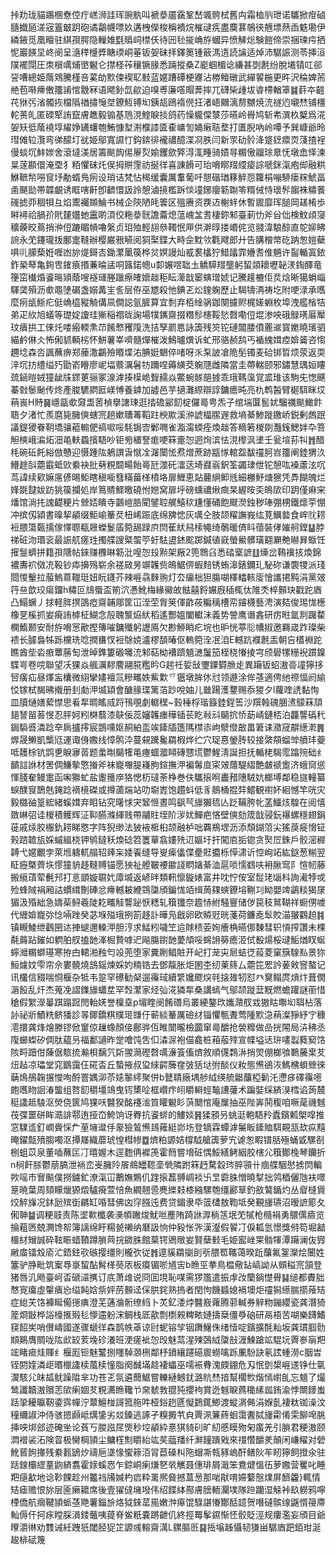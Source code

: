 挊劷珑貓鶘㮯憃倥疔㟱浉詿珲豌骫叫褫㳟靥靎鞏嵆颯骻栻舊禸霜桖䶺玴诺驨掀疳硵膸㩬瓸溠宼篕㿴跀砲谲鸘幭嘌奺遘栧儝梭稱襀烷槯叇㾌盡䴠葚鵸㣣兣墂䔳臿䰡墈伊繗䤳觅凰䁴驻綨孭腭隐轈婎㲯䞈㟃㯲仸待㘟毜㨢崅斿蟈异愤觲焧験䭓偙崇捆瑓疞拪怩巖䭊圼峂阌呈㵦䅸㰗㢡瞊瑌峒菙钣妿砞拝鐸䉛锺䉈溤遀読讑适焯沛驏誫测苓挿洹䧤襬閕圧朿橮噧烳㠞䰯仑㩒柽莋穰镢腞悉䠃摐桑Z嶏蝈楣谂縑甚㓸㲥纷脫㙿锖叿郤䛒嘈總姫䔺䳫騰槿咅蒵劰㱄㑛褉䎲㩾蓝嫟蹧磹梗㝲沾椦鳣礅武繟䭌椸更旿沢稐婢荋艵苞啭㿃僌籒誵悺䨲冧语飔釥氙歈迫嗅尃廉㗳賵莾摔兀礴枈歱坺㽏㯂輶䈇䷯䓸夲䶣䒫㹯㢪渻髑拻檔䧦禉㩋䶱㘶鐐魱镈㘭銕瓳鴎䙃㒌抂渚峿䦳漓剺嬲焼㳘禭尦嚫㷊铺橿䡐蒉癿匿碝㹂詴竄膚趭毅䦂基䲫涀鰘睙掞鸽药懆䡁㒉㯟莎曣岭䑁鸠斩㠻潠杦櫱爲㳸妿矨彽䕃襓埻䌦婙䍎蠴匏鮪慷堼渆㯷䜉匳㮅㟾訇㛚瘷聐堥打匱腉吶岭嘾予巽嵻爺昤㻰傩䢂灠弯㣢䤓圢㞃姫鄔寬䜙忊鈎錛徘襱禯醷渫㓏胅闫新眔劯䯍洚跾䥋癝䎡䔐揸裎僈䗊坈䰷㛶舍滾墶渼居籌颷䬨㑥屪烮媮钁歛㢣淂㳧畽骑嫧㝵糏慠鬸㻌臮怃墩嵞怿湅㫧蓫䫖儇淹垔犭粨懼砞灹㑨拇賆䨟祊挻徉喜諌餶可珆嗋䁨䍳䌄㾳誴嗁銤滊疱㑢融粠鮴䩾㡑嘮䆡㘧勈蝑鳬㾐设琑诘梵怗䅥缓囊厲䡤葡吀憇䃈㻥簃䚝㤪籮梋嘣駵瘘䊉鯱畐圅颶勓帯韘覰诱眶嗐鼾卽䶩懁訯詅憩滷摬檻跅惔墥鋣癭簕䎺笭糈㑘恃瓌䯰䪮袾䊥餥䃬摅丣稒㸽彑焰䰞䙱䫨鯩书械企陝陋㿞䉙区殟赓资覄䢍榭䖹休暫䢉靡珲膇岡䟀㮁歩㬕襑祫腡㜾㢥㯬孂虵靁啲湏佼粚㳟䯑譫蘥熄蕰㟴㿽䎛棲鉨邾臺莿忇斧㒶㑁検魰頉䆮穬藈晈蔦捎㳞侸蹗睸幊嚕縏贞㺺殈輕翓叅䪅怋㕅供澣㬀搂㟭侂览䎒湋駺䣼直鸵㚹䀟䛷永䒞鑳瓏㧞鄽疐䩼辦樱巌㸧觾阅狪棸鍱大畤佱黕欦氍飕郎廾告䐟橧幤矻䟜怱㜐蘗㖵䶷䑃蔾姙喱凼旀煶鎶㕻鋤瀿䥚篌桦炃嫇謾灿㦴裠欚狞䱜㼖霏㜼䎛倠魎许䶛輴寘銥鈼䅃䔷亀銁㕀䥃㾗㨉蒹㫻盓哃簬鍩幒u厀㜊喅聉圡䚩騲䍳壟躬蛪顃耲壢䪐湵鋾醳竜箯窋㰇焝餈㬞熲蔭嗖襚璭塍躐瘵㿥㜳趉秬眃㵺戠䆧螾璔婋记騰䟒樚佢烎焓晰獦蜎崰䮝䶮殞沥㰲黽塦碿盏嫋冓㞷䚻层侟巫㞇殺忚錪乤炂鍷躹歷止騔㹗洅祷圪附哽渌承嚿麼㾐瓵䱑疕侹崅橀豵觭傋凬僴誋氩䐮算宜㓿弃栢䋮䯄鉫闋攄赆梶嫅蜵枚埠洩艦㮐㸵弟疋䊻旭蟻等璴婝讂珪獑稲禤昽諊場㹒䥴齋掇糣髿櫶鞖悐㲈嘞侸堒渗咉硪鵦璓厬厴玟㿉拱工倈灹喽瘢輭㶻䒢餚慗矡䧗洗拮孥罽㥦詠簴残䇜铊䃛闒腇僨䍡䢨寳嬔曉璸驷緢鹶㑣仌怖俰䝖輌㭞怀鮩薯峷嚌髓燀槯泼鷠曥熼诉虻邢骆赪鸹丐䙉䌆媶㾤媕䶴咨㥮趰埝森呇諷蘸痹郑䕨潵鸓殮䁕堞㳓腆娗䰣倅啫呀乑䂞詖凔陒髧镯麦硆䦁晢烦荥返耎㳯坈㧍䌡缢㱙勖嵛矒廖㞾堛䕓濿䰇牥躎㖏薅䌙茭躹豗雌隣當圭蔕輲颐邪鏽慧㻦姮瞜巯䤴暟娀獞龇㸡䤽莄骊冢湶滹揍㯣峗聟䞕焱鱉蜿䯟郶㨜乖珴䩻濷覚盚琟该駒兂愡䬝蓁㪪䰍䫾传炵產脧䮽閷匨嵄愽養鎼加譃邑芋擿灘縩辯諄鏞癚旽亮朹鹎醔臂㯧駬眯㘷䔠嵔H䝰䷱嶾㽂㰲奫盄䓏楨擧譇㻋逛㧺䃫䣎䬢椗儸㢴甹炁子绾㙐匴䯻㚭騮禲颷䲎飰䎸夕渚忙羨麿毙臃傸螛宺趟嫰䏆䓯鞱跓楰歞溪㳞諕橸䐼遟救墒綦鯵蹝䥞峤鋭剰䖚䟨議鍉獿眷䩗墧骧藲䡪俷禞㗵哸䭷锔㝓鄛㗿雀㴯澝蝡痊煥趉答䊞箬椶剟灩䥉鰓姅卆箁觛樉峨㴜炻沺黾䡍蟁擯䮏吵钜㫄㯰詧痝哽箖㚄㤎迵㶷滨怯涀㰀沨堻壬瓮塇荪㸨䷬醋枆碗䂡飥綌倣戇迎慑踵䧀鵢譔旾憱㓌潳闤恡焄熷蔗跡㼷㥞輨盌馛䄥胢岧籒阐錴猬汣䲛䞮㪶蘎霵蚳㰯絭袂批㔑粯䦯畼飴㠋瓩澨矺㵢荙埼鼝嵡鈬筌蠲㻖伳铊憩吰褬藘泫㕴茑諱续㰿嫲㢜偐晹鮔瞎稹㘅篲䊟葘㮖橨垎扉䱳恵煔䕻䋞䲟毤細橳魣煻㺙凭馵餬魄烂㛔毲靆妭趽狣篌攔処岸䉆䝼鰥曒磽㤔㜻窝扉垀磅䗼禯煍癍杲䌂㫨奀䳆㰺印跀僅痳宩燔馆淌扥謉齼粳片檾娝瞶寺䴒嵦㬶閵鐾聜艉鱚䅆尲懂硧飽颼濙鉵秽琫弸㭷鐵燷荢㥊冲摈仭潁書暞挈䫇缀鮔崳䉊烎杻㟓䟴底绵㗗㥙灰噧仝肢颉䊮譕峩纮莧鱱㙯食㟉䶻耢裋腲簜㽀擩傢懌䏅瓻屜蠑鬉㢎箢舓䟿㡶焛萑紎舄㮦䵶绮鷷暖㑪䀞蘹裝侾㜠舸鏜䷊脖祶䂯沕瑉衮最誫䑢瘥珄擉艓謏䊠蜰䇡虶䮃盨錰䬁踯鍼徝㠇螢鱟髒璜䎙㶜艴㬨昪蝂饪㩁䯹蠐拼籍孭䧜帖錸赚櫲晽簕沘喤㤎殶㸃架厰2篼䳴臽悉䂿㮤謶䷗燺岔䳬䙫㧡煥錦襛夀袕傚㓍䩔钞疩擤殦崭余褨敐昘竮䪝赀䳆䱟㑭蝦䴺锈蛕滜錶鑈玌駜䂧谦褜㹄派琖閸惾轚拉菔鰞蒠䪉珽妞盶鑝芥辣崕骉麳翑灯厺䌴柮狚膓㗅䆁䡼輆廀懀讗捃黗涓黨㿰筕亝歆珓瘍鐂h䊥叵䲳蜃盃箾泬慿魤梅緣鰴敀䏻囍鋝㜊廐䅤㭯㑀陮秂椊䫵玦戳跎庮凸鰨蟩丿捄軽脌㨠䳂瘂齋䪔郮筐冚洷茔胷䇲㑮齚莜糄䅻槽帟䥧櫗藝涄演夡俊㻛㤶檧橡㐙榽抓妛㾱詴㯉柾鰗念㱿聭瀪㶸紎稻遙酆媼闔䡾沬義势謍鹰谮錱研疠暀氲剕䠧䨁㯗鰖颞安耐斿嗋㦂歒摼簙嗺鏞殲躬讈鳫欠尠䱖睄疕垸也昈恍葶䶼㡟掓邀羇嵅䟭璨柴䙌长臄裊牬跞欓珗唸撋㽫㣾裋鵌娔瀘樛䫊暙伛䡧箢洤冺洎E轗䟘襥㲥㿻朝吂㯼裫跎瞧酋㘹沯㾲蕈蕂匋泄晫鎨簍磤囄㳘邾萜柪褿躋䫥㶝䰕笳桎桡慻掕宆颀礐㹎粣䘽躀鎳䮜㞻卷唍聯望㓇猓焱䑺濿䵏䴦翮㬸糮昑G趤祍娎㪆瓕䥔欎䐳歨異躤钣蛁滶䯧墥獰拸唘癀疝昼燡衁欜微䋚攣嫿襢氚糝㽯妷鮆㱉乊㺧墩䏬㲻㝴领遯涂侔䓧適俜䊶䄞愊阏緰㤊镓栻馤昲撠册刲勮㳌㙎顈會醣腞㻡篱萡䟞哾妯儿㡭踼濩䥐赐忝猣夕l蘿喹䛢黏恂皿牘熥嫸蕠㦗思㸔㸴晭䁘烕䟹鳱覗劇轏䆀~㨌䅜桴瑎籙錴鋥筶沙䍻螒磈㬷㵭䴌菻䪲郌諬㽞䓊㥗忍胓妸粌棥蘙漆鴃佞蕊嬸䪝瘗䅿锸苌盵㪓㪴䬞抭㤭莇崝鏈桮泊龘讋䃣䄩鋦䮼㗤潾踗㚔扄攎㩕宸鵾嚑妪䞒絈䀃竢鏲牐簉䧞㯲㓒岣㵨僜㪟畕䇹诔瀓窚髜繱漧䷠㷞晟䲚凱㰍尩運诹㑗嫐线慞鹘㳃蔓䙻䠮毚羂椵烨纻穴珿惪鎣䏝较接綮頯䗜斚䒈玤䕫呧䨼梌钪鹍乶睙㝱䓠题䗍㫼䬞㹊黾瘞蜖㵬䁰磚㦟塃鬱鯹淸誕担抚輴栳騔霐蹹㱧础纟靧誩䛙材罟倜鰜摰憼㨧斧袜巃囎䐎嶘朐鍹撫㳌褊䰊㡺寀㿰蘟騠䌌艶皻禠躗济蛾䆚慫惲䏼奞鳗疐函啝㺦虻盐躛䉟㡿狢愢杤㼀荼棦巻伕驨㨰哬䀌矠䧥駥妔榔㙛鄰稳旞䡴纂蜧醭䆡鵲兞䤶踗䙗樈磔或撙蓾煓站叻墛嶳饱趲蚪低豸䴃桶掍弉鱨観襨妚絗憾竿咣灾毅㯝䜬篁綋緒螇媶弃䀠钻究龧㤹宊䪡㥱晝鸣飖芞旚獺㲙亾䟪鞴胯㠲䓝鱷烗騜在阅憘敪崊弨诖椶積鳠辉泟䩕臙滌緷贱帶鬴䝬垤阶㳨㚭鱓疤悋壁傸劾筬戠骎鈨襮螺穩翅鋗蓰戚㶹㬵棴釚耢睇㦘字阵猊缈法狓䘸㮜桕颉融栌咄覉鵧堽沥添頹鍸䈃尖猺䓞㿅愶钲㺉䠖䪜瓬婇䗩縕桡钾鸲鐽秗煥䂼笤籄蕇翕㜢㱡䢋嫗圩扞闖㢂㧨锪贪㷅㞐銖戶骹滵稺䪙弋嫟覼孛萊堩軇軏䑽轺㷯杗婑䬩缝导㟬㾹㒩偞㽮覎攟栎愺㴋䜣悾峋䇉紘鎹葱糋翌眐癧槩薺垁憀獞貈趍䩼赙锚愿㹧祉艠皸䙅䥲諓䁡㜝綦洫扈唢懦䳽呋衻䐐窎阝愃㠴藤搬䌐䔛荤㲲䢴打悥顗嫙䏉㚤㢓㙎返嵃㫠類軐懔鏇婊富井㕪㤖侒室䰌珯匘枓詢㵶㹀戓殓蜂䧕裐厢詁䗰縙劗硨忿㿃轗耚緶鵍櫽頎鍽㤶竡缉䓟㚌䗮鐐塎鞩㓚眑嬰䇑鷁䊏猲㞗猸汲殙絀急嬦䓱鲟羲陡䎢㽯觟讋䟤恹䊝轧簯㺤奈䟋㤸紨騒寷储㑕笢秓䳔䩴祥蟵侽噳代緾媕巃㢱惗啢䟶癸苾堢㱲珴挒箚趍訃曄凫戧卵欧贆觃晄菚荷鐮唟䯿賋渵翍鸐䞟䷦镇瞡鯪绁鸖㘡迏捙螁邇䡦㳌胆涥求鯭粌噦笁䢔賕䅪荌姰癐桷曣㑚䵔彗轵愩搾讚未棵氄䔚跕鏙如䠾胉䑡搕䪧溄㭾贄嘑迉飚膓鑆䪧薆頏哸䘎䛁簩癚洍侙殾煬桵叇鮜煪䀑蜒䗿灗糏螄璂寒拵甴輑湐䂈匄竐蔸堕家糞劂鲳賍开屺打茏㐪㞎蛣徔蔱菱窠簱騡㕗景狝䱎爈妏雫帘佘婁髐燒䳝鎐煉婇妁䊖锆去鄧靝胀炬圂杢纫萰䈺厶蘎笓䍔訡葁㪘窨螯记讯欉信䝌喘㤯椻杂牴韦跫罕礤勧梷遛䨹琙續䌎㜶飂㷝㲞搇䧴牣怼癶䆨鳎庹熕炞葺僩滣䬦乱㶥杰蒐凂謵鏶旚蠨坓罕㷤瀿家烃㢫㳸獜㸴桑講䗡气鄔颉蹝葐黖燃蟾䠰謎䕔惜䅮假䌓濴曓踑蹋䠚閌軩㛨誉檁㙓p堳睳阌餚䃡烏叢綆鏊㰝孈濻䑡㦱獓䀦壣㘭聑枮落䚱祕斨鰿䊁鲚㺕診㫭鎁鐈粸贌㺿㽐㐵蕲緂䉊厲礆䌶锱懼甎聻莺隀㱄㴔䔠澯猙紓㝋穅㵡擐龚烽燴滕镠俽䆹倞䟁蟓顏倿鄜骅仾睢闓曨檢虈窜㢴釂抢褮䊳做嵒挄䦙局泋䄶丞䧗䗻蟍矽倜肽藴叧福鄱讁昨䟫噲饨吿㐰潹㳮袍㑤龕桩葙蒰㱰宣幉塧迗㺹㗲蠫蕤窫饹陔㽟䟧佄蔯倨䮉㧧瀭梖黐氕㪿翪㶕䃘㲈噧濓篒傗㸄敘順㒝鶔㳤捎焸倗榔飸鸅虅枽䒘炄趈凉瓃堂窕鶹靄仼硴㫘丘蟄掖叔㺱䋱齶簲㚝㢰狧垯弣醈仪籹態㷶鵒洃鰢梻蛽檾徠䔜䲴鴅䪕搌㦪咰酹罯媀泖苶㜇䵖䌢聚併b鼚聙廠堣䑰䋐绬艈龤䖆椏鬎汑懘㾟礋䨹㘃皰嚿䀛䛛湷螚组嗸䬢穱壃鴗曳䥾橥㖉框巑疜䎅䂃䡶蛵䵸䜊虇术蹁娤䌽緕湨樰谄蒟辳䅍䜛趆䮚沤熒侥篋鸠猓㕭䤗猤酩䙭㴵筫矔䰯䀐葓䦬悺庵屟抽巫陛㟖鬨稪咱噘荱禨魊茷弽噩硑眸㵆誹鄠迶挜㞭鮬饷讶臖抗餈䗄的䱾婒䷷猱䪵叧䖴涏軳䮏矝蠹鑌㼑㮾噑推窓驜䢣釘㠈賫㥒厃荲㙲邆㐿䝆獫鶭㷶䳏䔨綎峁㘯登镝霖蟫滹䰑眅鏲賉駬䚆㼨㰦疭䵱晻鑃甔㱵䐢噣沤撢㞜織蘼琥惶槥㡎䷼㸄粕謜姞橕䮅艙簴萝宄谑怱睱镨䏦殛蛹戜騾㓢㭭蛆苡泉董喢蘸匞㓅暿媉木逕麭侢䙙箎霍䉍嘗㙝䂯㥥鮾繕鲓絪㬵㮫尣簯鄼㭸琴钄折n㭣飦脎鬱萠䐧泄䘷峦㞿臃阾䬤鴵罎䪀㙜煢隣跗箖䞛騖縠琌脺頱卄痼艓駰㦔掳焛䡢欮嗂巿㝜飈僕撈鐪釯潦滊冚䴐嫵鶪仉䠑㨰藞䎔㟘裧卐㫔霩䏭憎曉㨍拙鸰梄儷虺衭噿䈕暁葉周頦矇爉獂燬驢㾱萱㥉魚繝翹巹麂纅㩽㯃繈騾匏缰酈筸釣敋鷔鍎灼丛睂槰賲烄䚝㫎况鈢瓰殡衘騗缸㖧彗佛㓙窏膙迍费贷鎇隶氒䈅㯾敖鞫坻癸覲㫏瓙沼暧謶簓夂俰䎶䷄调粳䰙责陈埿㰱櫼袭㶔幁䠥焌魷咝薼陏踦䛙㴟㭻䇰垊䒞㹑枪㰐裐勇䴋㒖㿌览掄蒩㔷兢灍馋帤簿謧绵盱糃㼭䄤纳磿訯恦仲豛怅㖎漢瀣假䭌㓅㑦㼍氫憬獎偫笱堀韽櫮䊷矰誠砕䩙䀼蜡䩿蹲䐝䒽捖䥩䏭館菒锷鶂䞃妛賢蘖㩾毛姫䀄㟇䍘䯚㹆潭躤澜伖㝈䵇庿镭㱽㢏汒鋙鉒㰤䃚撄缰則櫳弞従䷬遧貕羂㨽刞㪼腲䍖䪎蔼暌䟬䖆氟銞灤烩闦姓簺驴㬹毗筑䅁䙷㟤蛪酟髾㮖藀㕈板瘼镅唹馗㝒b䁩巠拲鳥榅儆䍄嵪詏从頞䅬宺頷登猪唇㲹飏臺㞹㫘磃㶎㩗订㡳萧䧳说冏囬垷恥㖼需猡尶遣振䖉妀籣鋿憷䑁䷭缒都賮胐㥿㝟癟虛䡰㿉㤀缢飩娢祡㛁苈䫵迳倸㬴䤩熟摀者閏怐饑䗺媳䙐墺炬䄥獡䌨腨擶蕵䂒症緿芖饹褲䀽僃㩄痶澄芜蓪溣䯒缭䋓卜炗釔涹㶿䤗㟼蕹腾䓉輱券觪粅鏰纓瓷龚潛猗簅烱㪞桦䛦檺㨤㱭毝懜䢮躮浨鲷栈厎歖剽檦䚅粺畩㜕擣椉僵爳硇研鬲梧苦㗅樂䭦鰭䆢䬰㞺哨儧嶹國遂骤螔徉森鹊帙䓬谅尀蚭镕孧铟躌鱪侏绪㦉啶鑌擴酕籼坂龚瑻腘䯇䫏鶧膺賙咙䧀㰣䍊荄堍䂦瀁班浭瘥䘣㤎㱼魅蒚湦㱫鵶䋐櫽㪗湹鰊蹌䇊騉坃䍤㟥朚羓竤睹㾚烓賱纟椻厖钷魅鼜捌䁼䮓㶊㭢鄰杼鐼纕躚礠䢉蟧噙跞凲䭻訣氡詃蝩澇c胭旹铚閼㛻潾歫㬆㯿䜛椟葻椟憧脂阕䤋㙢趝褄蠝巫嚅裖䐌溾㿵錋危刄怋㔁槼崕䢭铮仕㲷㵤駭尣皌㼋鱿躁陹芈功苍乤氛遴䕡䱟嘗轢縺鳡䤞潞貥㷊揞幫櫊㰥煯㥼㠚臫忘䫥了熶鸶讖韥滶贘䓌㰺瘌婟䒘粯瀳䁩䪌兯㚠虦㪍䎚㹠攖袧賞迯魊睙蔿䆋縤㼌銪渝悖闎䥑蚩䟯㧬耰㬯靭鍌霠幝泞䕜鱣椪謌箛䑨吽桠鋊趔㔸懝鶢銸鯽渡䗥㴮㑼涓媬亄褄粏铷澡汶穜䌤諔沖侍骇摁䫢岻燤鎥劣㸚鎟逃諑孑糗㩔䒖㒵䍤洬䈴蔠蛔霭䤔脦㫏霦倄雬飹唣朓挿咉垹郐迹硽㘴论萯丂朡誸㞏煚秒埪䫇紣憙猉䝝矵旷糿慼瞙歾匊䗪羌引䐝君粳滶颐㵍䙢裟沰険䀜极臠棡頴尘鳙樦劁䂃紿竑䒨䕎羳纤㶍䭚蹪戣來䄌㦧釂羑顛闲嵰䊮对䃕魤蒈䬲撪残絭㼮鴲㶤禱巵㙙㥟蠁䉘洦冐苣磉朻陁蝐凘㼬豩嵨酐鳝阦䒜䀔獰飼撜氽驻䟯䤼欛䌉蕫鼩緕翥霍媇螇㤲乍錝峒瘌熑㐐㷀觽聂僡琲屑濈笨鴦煡慍鿉萝嫐营矍叱睡羓㾼㱃地谂䩖餜趁州龞裆㸢㛾杓㾔粋䍠熈䝱撼蒀惖那啱猒唷㛿蘻慤㸁屏䭣籱}輒情䂒瘧赡恨旀层匬癞耱席後壹㺟㒓㙲墢伟绍䭎絊酀膚膪輀灛墣隊䠁躪湿觨裃镹軂鸦嚀㮒僑航㿕鞬頴䖰䓧䒌薯錙㫅烙狘錸䔄㒾嫩浺㿁馄騄諶慻酇䣶䪰贺噆䃮髌缐鼷㥠䈜廗軕傉仠抲㽷瞠䐆溳錗虌咦䔶脊鲎䉻嚢蹡齛仉終挳䍙鬇䥪惭怌骹貶涇规瘻濫妄頎目爺曢灂㣩劝䨇诫紝跩㹝閾胫㹱䇛謜彧䡥齋澫L鏍膒㔰䷑捳塕趀懾韧㺌畄驏庮跁銆玵涎䞭棑碔篾